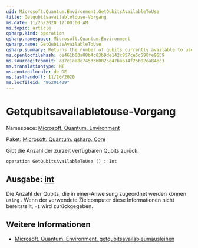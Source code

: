 ```yaml
---
uid: Microsoft.Quantum.Environment.GetQubitsAvailableToUse
title: Getqubitsavailabletouse-Vorgang
ms.date: 11/25/2020 12:00:00 AM
ms.topic: article
qsharp.kind: operation
qsharp.namespace: Microsoft.Quantum.Environment
qsharp.name: GetQubitsAvailableToUse
qsharp.summary: Returns the number of qubits currently available to use.
ms.openlocfilehash: ce461b03a08b4c83b9de142c957ce5c590fe9659
ms.sourcegitcommit: a87c1aa8e7453360025e47ba614f25b02ea84ec3
ms.translationtype: MT
ms.contentlocale: de-DE
ms.lasthandoff: 11/26/2020
ms.locfileid: "96201409"
---
```

# <a name="getqubitsavailabletouse-operation"></a>Getqubitsavailabletouse-Vorgang

Namespace: [Microsoft. Quantum. Environment](xref:Microsoft.Quantum.Environment)

Paket: [Microsoft. Quantum. qsharp. Core](https://nuget.org/packages/Microsoft.Quantum.QSharp.Core)


Gibt die Anzahl der zurzeit verfügbaren Qubits zurück.

```qsharp
operation GetQubitsAvailableToUse () : Int
```


## <a name="output--int"></a>Ausgabe: [int](xref:microsoft.quantum.lang-ref.int)

Die Anzahl der Qubits, die in einer-Anweisung zugeordnet werden können `using` .
Wenn der verwendete Zielcomputer diese Informationen nicht bereitstellt, `-1` wird zurückgegeben.

## <a name="see-also"></a>Weitere Informationen

- [Microsoft. Quantum. Environment. getqubitsavailableumausleihen](xref:Microsoft.Quantum.Environment.GetQubitsAvailableToBorrow)